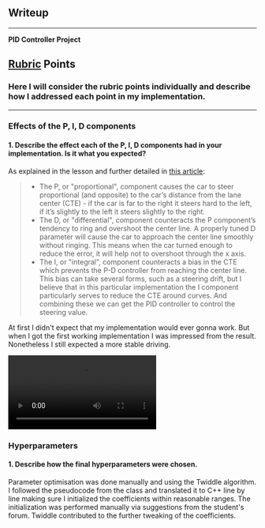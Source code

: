 ## Writeup

---

**PID Controller Project**

[//]: # (Image References)

[video1]: ./project_video_result.mp4 "Project Video Result"

## [Rubric](https://review.udacity.com/#!/rubrics/1972/view) Points

### Here I will consider the rubric points individually and describe how I addressed each point in my implementation.  

---

### Effects of the P, I, D components

#### 1. Describe the effect each of the P, I, D components had in your implementation. Is it what you expected?
As explained in the lesson and further detailed in [this article](https://medium.com/intro-to-artificial-intelligence/pid-controller-udacitys-self-driving-car-nanodegree-c4fd15bdc981): 
> - The P, or "proportional", component causes the car to steer proportional (and opposite) to the car’s distance from the lane center (CTE) - if the car is far to the right it steers hard to the left, if it’s slightly to the left it steers slightly to the right. 
> - The D, or "differential", component counteracts the P component’s tendency to ring and overshoot the center line. A properly tuned D parameter will cause the car to approach the center line smoothly without ringing. This means when the car turned enough to reduce the error, it will help not to overshoot through the x axis. 
> - The I, or "integral", component counteracts a bias in the CTE which prevents the P-D controller from reaching the center line. This bias can take several forms, such as a steering drift, but I believe that in this particular implementation the I component particularly serves to reduce the CTE around curves.
> And combining these we can get the PID controller to control the steering value.

At first I didn't expect that my implementation would ever gonna work. But when I got the first working implementation I was impressed from the result. Nonetheless I still expected a more stable driving.

!["Project Video Result"][video1]

### Hyperparameters

#### 1. Describe how the final hyperparameters were chosen.
Parameter optimisation was done manually and using the Twiddle algorithm. I followed the pseudocode from the class and translated it to C++ line by line making sure I initialized the coefficients within reasonable ranges. The initialization was performed manually via suggestions from the student's forum. Twiddle contributed to the further tweaking of the coefficients.